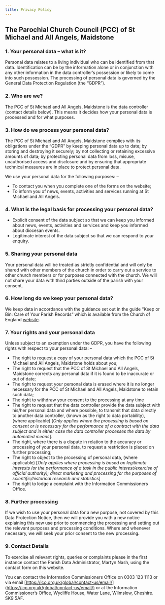 ```yaml
---
title: Privacy Policy
---
```


The Parochial Church Council (PCC) of St Michael and All Angels, Maidstone
--------------------------------------------------------------------------

### 1\. Your personal data – what is it?

Personal data relates to a living individual who can be identified from that data.  Identification can be by the information alone or in conjunction with any other information in the data controller’s possession or likely to come into such possession. The processing of personal data is governed by the General Data Protection Regulation (the “GDPR”).

### 2\. Who are we?

The PCC of St Michael and All Angels, Maidstone is the data controller (contact details below).  This means it decides how your personal data is processed and for what purposes.

### 3\. How do we process your personal data?

The PCC of St Michael and All Angels, Maidstone complies with its obligations under the “GDPR” by keeping personal data up to date; by storing and destroying it securely; by not collecting or retaining excessive amounts of data; by protecting personal data from loss, misuse, unauthorised access and disclosure and by ensuring that appropriate technical measures are in place to protect personal data.

We use your personal data for the following purposes: –

*   To contact you when you complete one of the forms on the website;
*   To inform you of news, events, activities and services running at St Michael and All Angels.

### 4\. What is the legal basis for processing your personal data?

*   Explicit consent of the data subject so that we can keep you informed about news, events, activities and services and keep you informed about diocesan events.
*   Legitimate interest of the data subject so that we can respond to your enquiry.

### 5\. Sharing your personal data

Your personal data will be treated as strictly confidential and will only be shared with other members of the church in order to carry out a service to other church members or for purposes connected with the church. We will not share your data with third parties outside of the parish with your consent.

### 6\. How long do we keep your personal data?

We keep data in accordance with the guidance set out in the guide “Keep or Bin: Care of Your Parish Records” which is available from the Church of England [website](https://www.churchofengland.org/more/libraries-and-archives/records-management-guides).

### 7\. Your rights and your personal data

Unless subject to an exemption under the GDPR, you have the following rights with respect to your personal data: –

*   The right to request a copy of your personal data which the PCC of St Michael and All Angels, Maidstone holds about you;
*   The right to request that the PCC of St Michael and All Angels, Maidstone corrects any personal data if it is found to be inaccurate or out of date;
*   The right to request your personal data is erased where it is no longer necessary for the PCC of St Michael and All Angels, Maidstone to retain such data;
*   The right to withdraw your consent to the processing at any time
*   The right to request that the data controller provide the data subject with his/her personal data and where possible, to transmit that data directly to another data controller, (known as the right to data portability), (where applicable) \[_Only applies where the processing is based on consent or is necessary for the performance of a contract with the data subject and in either case the data controller processes the data by automated means_\].
*   The right, where there is a dispute in relation to the accuracy or processing of your personal data, to request a restriction is placed on further processing;
*   The right to object to the processing of personal data, (where applicable) \[_Only applies where processing is based on legitimate interests (or the performance of a task in the public interest/exercise of official authority); direct marketing and processing for the purposes of scientific/historical research and statistics_\]
*   The right to lodge a complaint with the Information Commissioners Office.

### 8\. Further processing

If we wish to use your personal data for a new purpose, not covered by this Data Protection Notice, then we will provide you with a new notice explaining this new use prior to commencing the processing and setting out the relevant purposes and processing conditions. Where and whenever necessary, we will seek your prior consent to the new processing.

### 9\. Contact Details

To exercise all relevant rights, queries or complaints please in the first instance contact the Parish Data Administrator, Martyn Nash, using the contact form on this website.

You can contact the Information Commissioners Office on 0303 123 1113 or via email [https://ico.org.uk/global/contact-us/email/](https://ico.org.uk/global/contact-us/email/) or at the Information Commissioner’s Office, Wycliffe House, Water Lane, Wilmslow, Cheshire. SK9 5AF.

